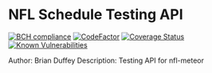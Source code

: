 # NFL Schedule Testing API

[![BCH compliance](https://bettercodehub.com/edge/badge/bduff9/nfl-api?branch=master)](https://bettercodehub.com/)
[![CodeFactor](https://www.codefactor.io/repository/github/bduff9/nfl-api/badge)](https://www.codefactor.io/repository/github/bduff9/nfl-api)
[![Coverage Status](https://coveralls.io/repos/github/bduff9/nfl-api/badge.svg?branch=master)](https://coveralls.io/github/bduff9/nfl-api?branch=master)
[![Known Vulnerabilities](https://snyk.io/test/github/bduff9/nfl-api/badge.svg?targetFile=package.json)](https://snyk.io/test/github/bduff9/nfl-api?targetFile=package.json)

Author: Brian Duffey
Description: Testing API for nfl-meteor
